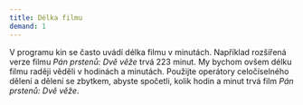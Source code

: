 ```yaml
---
title: Délka filmu
demand: 1
---
```


V programu kin se často uvádí délka filmu v minutách. Například rozšířená verze filmu <i>Pán prstenů: Dvě věže</i> trvá 223 minut. My bychom ovšem délku filmu raději věděli v hodinách a minutách. Použijte operátory celočíselného dělení a dělení se zbytkem, abyste spočetli, kolik hodin a minut trvá film <i>Pán prstenů: Dvě věže</i>.
